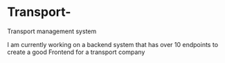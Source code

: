 # Transport-
Transport management system 

I am currently working on a backend system that 
has over 10 endpoints to create a good 
Frontend for a transport company 
